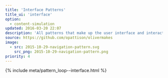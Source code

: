 ```yaml
---
title: 'Interface Patterns'
title_ui: 'interface'
option:
  - content-simulation
updated: 2016-03-20 22:07
description: 'All patterns that make up the user interface and interactive elements on the site.'
source: https://github.com/opattison/olivermakes
image:
  - src: 2015-10-29-navigation-pattern.svg
    src_png: 2015-10-29-navigation-pattern.png
priority: 4
---
```


{% include meta/pattern_loop--interface.html %}
